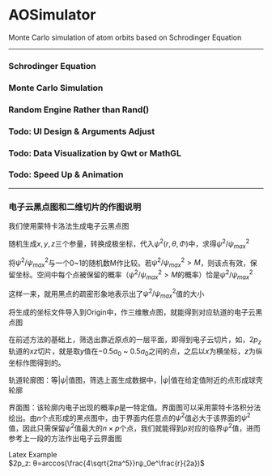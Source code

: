 # AOSimulator
 Monte Carlo simulation of atom orbits based on Schrodinger Equation

---
### Schrodinger Equation
### Monte Carlo Simulation
### Random Engine Rather than Rand()
### Todo: UI Design & Arguments Adjust
### Todo: Data Visualization by Qwt or MathGL
### Todo: Speed Up & Animation
---
### 电子云黑点图和二维切片的作图说明  

我们使用蒙特卡洛法生成电子云黑点图  

随机生成$x, y, z$三个参量，转换成极坐标，代入$ψ^2(r, θ, Φ)$中，求得$ψ^2/ψ^2_{max}$  

将$ψ^2/ψ^2_{max}$与一个0~1的随机数M作比较。若$ψ^2/ψ^2_{max}>M$，则该点有效，保留坐标。空间中每个点被保留的概率（$ψ^2/ψ^2_{max}>M$的概率）恰是$ψ^2/ψ^2_{max}$  

这样一来，就用黑点的疏密形象地表示出了$ψ^2/ψ^2_{max}$值的大小  

将生成的坐标文件导入到Origin中，作三维散点图，就能得到对应轨道的电子云黑点图  

在前述方法的基础上，筛选出靠近原点的一层平面，即得到电子云切片，如，$2p_z$轨道的$xz$切片，就是取$y$值在$-0.5a_0$ ~ $0.5a_0$之间的点，之后以$x$为横坐标，$z$为纵坐标作图得到的。

轨道轮廓图：等$|ψ|$值图，筛选上面生成数据中，$|ψ|$值在给定值附近的点形成球壳轮廓

界面图：该轮廓内电子出现的概率$p$是一特定值。界面图可以采用蒙特卡洛积分法绘出。由$n$个点形成的黑点图中，由于界面内任意点的$ψ^2$值必大于该界面的$ψ^2$值，因此只需保留$ψ^2$值最大的$n×p$个点，我们就能得到$p$对应的临界$ψ^2$值，进而参考上一段的方法作出电子云界面图

Latex Example  
$2p_z: θ=arccos(\frac{4\sqrt{2πa^5}}rψ_0e^\frac{r}{2a})$
